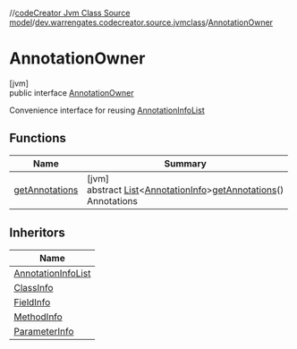 //[codeCreator Jvm Class Source model](../../../index.md)/[dev.warrengates.codecreator.source.jvmclass](../index.md)/[AnnotationOwner](index.md)

# AnnotationOwner

[jvm]\
public interface [AnnotationOwner](index.md)

Convenience interface for reusing [AnnotationInfoList](../-annotation-info-list/index.md)

## Functions

| Name | Summary |
|---|---|
| [getAnnotations](get-annotations.md) | [jvm]<br>abstract [List](https://docs.oracle.com/javase/8/docs/api/java/util/List.html)&lt;[AnnotationInfo](../-annotation-info/index.md)&gt;[getAnnotations](get-annotations.md)()<br>Annotations |

## Inheritors

| Name |
|---|
| [AnnotationInfoList](../-annotation-info-list/index.md) |
| [ClassInfo](../-class-info/index.md) |
| [FieldInfo](../-field-info/index.md) |
| [MethodInfo](../-method-info/index.md) |
| [ParameterInfo](../-parameter-info/index.md) |
